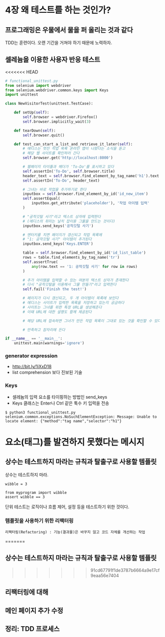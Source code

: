 # 4장 왜 테스트를 하는 것인가?

## 프로그래밍은 우물에서 물을 퍼 올리는 것과 같다

TDD는 훈련이다. 오랜 기간을 거쳐야 하기 때문에 노력하자.

## 셀레늄을 이용한 사용자 반응 테스트

<<<<<<< HEAD
```python
# functional_unittest.py
from selenium import webdriver
from selenium.webdriver.common.keys import Keys
import unittest

class NewVisitorTest(unittest.TestCase):

	def setUp(self):
		self.browser = webdriver.Firefox()
		self.browser.implicitly_wait(3)

	def tearDown(self):
		self.browser.quit()

	def test_can_start_a_list_and_retrieve_it_later(self):
		# 에디스는 멋진 작업 목록 온라인 앱이 나왔다는 소식을 듣고
		# 해당 웹 사이트를 확인하러 간다
		self.browser.get('http://localhost:8000')

		# 웹페이지 타이틀과 헤더가 'To-Do'를 표시하고 있다
		self.assertIn('To-Do', self.browser.title)
		header_text = self.browser.find_element_by_tag_name('h1').text
		self.assertIn('To-Do', header_text)		

		# 그녀는 바로 작업을 추가하기로 한다 
		inputbox = self.browser.find_element_by_id('id_new_item')
		self.assertEqual(
			inputbox.get_attribute('placeholder'), '작업 아이템 입력'
		)

		# "공작깃털 사기"라고 텍스트 상자에 입력한다
		# (에디스의 취미는 날치 잡이용 그물을 만드는 것이다)
		inputbox.send_keys('공작깃털 사기')

		# 엔터키를 치면 페이지가 갱신되고 작업 목록에
		# "1: 공작깃털 사기" 아이템이 추가된다
		inputbox.send_keys('Keys.ENTER')

		table = self.browser.find_element_by_id('id_list_table')
		rows = table.find_elements_by_tag_name('tr')
		self.assertTrue(
			any(row.text == '1: 공작깃털 사기' for row in rows)
		)

		# 추가 아이템을 입력할 수 있는 여분의 텍스트 상자가 존재한다
		# 다시 "공작깃털을 이용해서 그물 만들기"라고 입력한다
		self.fail('Finish the test!')

		# 페이지가 다시 갱신되고, 두 개 아이템이 목록에 보인다
		# 에디스는 사이트가 입력한 목록을 저장하고 있는지 궁금하다
		# 사이트는 그녀를 위한 특정 URL을 생성해준다
		# 이때 URL에 대한 설명도 함께 제공된다

		# 해당 URL에 접속하면 그녀가 만든 작업 목록이 그대로 있는 것을 확인할 수 있다

		# 만족하고 잠자리에 든다

if __name__ == '__main__':
	unittest.main(warnings='ignore')
```

### generator expression

- http://bit.ly/1iXxD18
- list comprehension 보다 진보된 기술

### Keys

- 셀레늄의 입력 요소를 타이핑하는 방법인 send_keys
- Keys 클래스는 Enter나 Ctrl 같은 툭수 키 입력을 전송

```
$ python3 functional_unittest.py 
selenium.common.exceptions.NoSuchElementException: Message: Unable to locate element: {"method":"tag name","selector":"h1"}
```

<h1> 요소(태그)를 발견하지 못했다는 메시지

## 상수는 테스트하지 마라는 규칙과 탈출구로 사용할 템플릿

상수는 테스트하지 마라.

```
wibble = 3

from myprogram import wibble
assert wibble == 3
```

단위 테스트는 로직이나 흐름 제어, 설정 등을 테스트하기 위한 것이다.

### 템플릿을 사용하기 위한 리팩터링

	리팩터링(Refactoring) : 기능(결과물)은 바꾸지 않고 코드 자체를 개선하는 작업

=======


## 상수는 테스트하지 마라는 규칙과 탈출구로 사용할 템플릿

>>>>>>> 91cd67791f1de3787b6664a9e17cf9eaa56e7404
## 리팩터링에 대해

## 메인 페이지 추가 수정

## 정리: TDD 프로세스